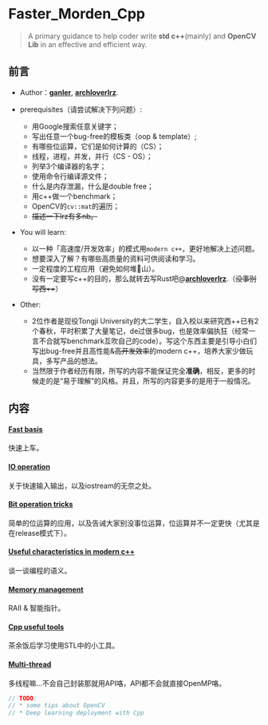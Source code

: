 # Faster_Morden_Cpp

> A primary guidance to help coder write **std c++**(mainly) and **OpenCV Lib**  in an effective and efficient way.

## 前言

- Author：[**ganler**](https://github.com/ganler),  [**archloverlrz**](https://github.com/archloverlrz).
- prerequisites（请尝试解决下列问题）:
  - 用Google搜索任意关键字；
  - 写出任意一个bug-free的模板类（oop & template）;
  - 有哪些位运算，它们是如何计算的（CS）；
  - 线程，进程，并发，并行（CS - OS）；
  - 列举3个编译器的名字；
  - 使用命令行编译源文件；
  - 什么是内存泄漏，什么是double free；
  - 用c++做一个benchmark；
  - OpenCV的`cv::mat`的遍历；
  - ~~描述一下lrz有多nb。~~
- You will learn:

  - 以一种「高速度/开发效率」的模式用`modern c++`，更好地解决上述问题。
  - 想要深入了解？有哪些高质量的资料可供阅读和学习。
  - 一定程度的工程应用（避免如何堆💩山）。
  - 没有一定要写c++的目的，那么就转去写Rust吧@[**archloverlrz**](https://github.com/archloverlrz).（~~没事别写西++~~）
- Other:
  - 2位作者是现役Tongji University的大二学生，自入校以来研究西++已有2个春秋，平时积累了大量笔记，de过很多bug，也是效率偏执狂（经常一言不合就写benchmark互吹自己的code）。写这个东西主要是引导小白们写出bug-free并且高性能&~~高开发效率~~的modern c++，培养大家少做玩具，多写产品的想法。
  - 当然限于作者经历有限，所写的内容不能保证完全**准确**，相反，更多的时候走的是“易于理解”的风格。并且，所写的内容更多的是用于一般情况。

## 内容

#### [Fast basis](https://github.com/ganler/Faster_Morden_Cpp/blob/master/Fast%20basis.md)

快速上车。

#### [IO operation](https://github.com/ganler/Faster_Morden_Cpp/blob/master/IO%20operation.md)

关于快速输入输出，以及iostream的无奈之处。

#### [Bit operation tricks](https://github.com/ganler/Faster_Morden_Cpp/blob/master/Bit%20operation%20tricks.md)

简单的位运算的应用，以及告诫大家别没事位运算，位运算并不一定更快（尤其是在release模式下）。

#### [Useful  characteristics in modern c++](https://github.com/ganler/Faster_Morden_Cpp/blob/master/Useful%20%20characteristics%20in%20modern%20cpp.md)

谈一谈编程的语义。

#### [Memory management](https://github.com/ganler/Faster_Morden_Cpp/blob/master/Memory%20management.md)

RAII & 智能指针。

#### [Cpp useful tools](https://github.com/ganler/Faster_Morden_Cpp/blob/master/Cpp%20useful%20tools.md)

茶余饭后学习使用STL中的小工具。

#### [Multi-thread](https://github.com/ganler/Faster_Morden_Cpp/blob/master/Multi-thread.md)

多线程嘛...不会自己封装那就用API咯，API都不会就直接OpenMP咯。

```c++
// TODO:
// * some tips about OpenCV
// * Deep learning deployment with Cpp
```
